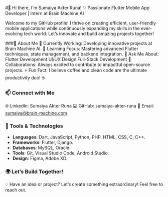 #👋 Hi there, I'm Sumaiya Akter Runa!
✨ Passionate Flutter Mobile App Developer | Intern at Brain Machine AI

Welcome to my GitHub profile! I thrive on creating efficient, user-friendly mobile applications while continuously expanding my skills in the ever-evolving tech world. Let’s innovate and build amazing projects together! 

###🌟 About Me
🔭 Currently Working: Developing innovative projects at Brain Machine AI.
🌱 Learning Focus: Mastering advanced Flutter techniques, state management, and backend integration.
💬 Ask Me About:
Flutter Development
UI/UX Design
Full-Stack Development
👯 Collaborations: Always excited to contribute to impactful open-source projects.
⚡ Fun Fact: I believe coffee and clean code are the ultimate productivity duo! ☕ 

### 📫 Connect with Me
🌐 LinkedIn: Sumaiya Akter Runa
💻 GitHub: sumaiya-akter-runa
📧 Email: sumaiya@brain-machine.com 

### 🚀 Tools & Technologies  
- **Languages**: Dart, JavaScript, Python, PHP, HTML, CSS, C, C++.  
- **Frameworks**: Flutter, Django.  
- **Databases**: MySQL, Oracle.  
- **Tools**: Git, Visual Studio Code, Android Studio.  
- **Design**: Figma, Adobe XD.  

### 🌍 Let’s Build Together!
💡 Have an idea or project? Let’s create something extraordinary! Feel free to reach out. 


